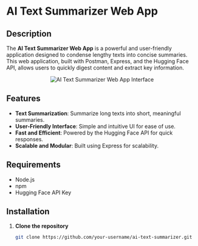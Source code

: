 # AI Text Summarizer Web App

## Description
The **AI Text Summarizer Web App** is a powerful and user-friendly application designed to condense lengthy texts into concise summaries. This web application, built with Postman, Express, and the Hugging Face API, allows users to quickly digest content and extract key information.

<p align="center">
  <img src="https://your-image-url](https://raw.githubusercontent.com/Kushanz7/AI-Text-Summarizer-App/refs/heads/main/public/images/AiSumImage.png" alt="AI Text Summarizer Web App Interface">
</p>

## Features
- **Text Summarization**: Summarize long texts into short, meaningful summaries.
- **User-Friendly Interface**: Simple and intuitive UI for ease of use.
- **Fast and Efficient**: Powered by the Hugging Face API for quick responses.
- **Scalable and Modular**: Built using Express for scalability.

## Requirements
- Node.js
- npm
- Hugging Face API Key

## Installation
1. **Clone the repository**
   ```bash
   git clone https://github.com/your-username/ai-text-summarizer.git
